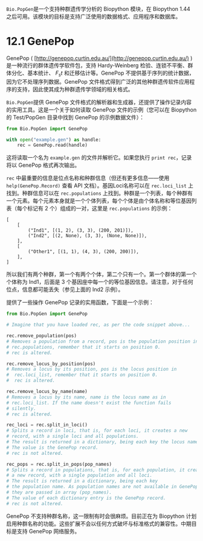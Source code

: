 `Bio.PopGen`是一个支持种群遗传学分析的 Biopython 模块，在 Biopython 1.44 之后可用。该模块的目标是支持广泛使用的数据格式、应用程序和数据库。

# 12.1 GenePop

GenePop ( [http://genepop.curtin.edu.au/](http://genepop.curtin.edu.au/) ) 是一种流行的群体遗传学软件包，支持 Hardy-Weinberg 检验、连锁不平衡、群体分化、基本统计、 $F_st$ 和迁移估计等。GenePop 不提供基于序列的统计数据，因为它不处理序列数据。GenePop 文件格式得到广泛的其他种群遗传软件应用程序的支持，因此使其成为种群遗传学领域的相关格式。

`Bio.PopGen`提供 GenePop 文件格式的解析器和生成器，还提供了操作记录内容的实用工具。这是一个关于如何读取 GenePop 文件的示例（您可以在 Biopython 的 Test/PopGen 目录中找到 GenePop 的示例数据文件）：

```python
from Bio.PopGen import GenePop

with open("example.gen") as handle:
    rec = GenePop.read(handle)
```

这将读取一个名为 `example.gen` 的文件并解析它。如果您执行 `print rec`，记录将以 GenePop 格式再次输出。

`rec` 中最重要的信息是位点名称和种群信息（但还有更多信息——使用 `help(GenePop.Record)` 查看 API 文档）。基因Loci名称可以在 `rec.loci_list` 上找到。种群信息可以在 `rec.populations` 上找到。种群是一个列表，每个种群有一个元素。每个元素本身就是一个个体列表，每个个体是由个体名称和等位基因列表（每个标记有 2 个）组成的一对，这里是 `rec.populations` 的示例：

```
[
    [
        ("Ind1", [(1, 2), (3, 3), (200, 201)]),
        ("Ind2", [(2, None), (3, 3), (None, None)]),
    ],
    [
        ("Other1", [(1, 1), (4, 3), (200, 200)]),
    ],
]
```

所以我们有两个种群，第一个有两个个体，第二个只有一个。第一个群体的第一个个体称为 Ind1，后面是 3 个基因座中每一个的等位基因信息。请注意，对于任何位点，信息都可能丢失（参见上面的 Ind2 示例）。

提供了一些操作 GenePop 记录的实用函数，下面是一个示例：

```python
from Bio.PopGen import GenePop

# Imagine that you have loaded rec, as per the code snippet above...

rec.remove_population(pos)
# Removes a population from a record, pos is the population position in
# rec.populations, remember that it starts on position 0.
# rec is altered.

rec.remove_locus_by_position(pos)
# Removes a locus by its position, pos is the locus position in
#  rec.loci_list, remember that it starts on position 0.
#  rec is altered.

rec.remove_locus_by_name(name)
# Removes a locus by its name, name is the locus name as in
# rec.loci_list. If the name doesn't exist the function fails
# silently.
# rec is altered.

rec_loci = rec.split_in_loci()
# Splits a record in loci, that is, for each loci, it creates a new
# record, with a single loci and all populations.
# The result is returned in a dictionary, being each key the locus name.
# The value is the GenePop record.
# rec is not altered.

rec_pops = rec.split_in_pops(pop_names)
# Splits a record in populations, that is, for each population, it creates
# a new record, with a single population and all loci.
# The result is returned in a dictionary, being each key
# the population name. As population names are not available in GenePop,
# they are passed in array (pop_names).
# The value of each dictionary entry is the GenePop record.
# rec is not altered.
```

GenePop 不支持种群名称，这一限制有时会很麻烦。目前正在为 Biopython 计划启用种群名称的功能。这些扩展不会以任何方式破坏与标准格式的兼容性。中期目标是支持 GenePop 网络服务。